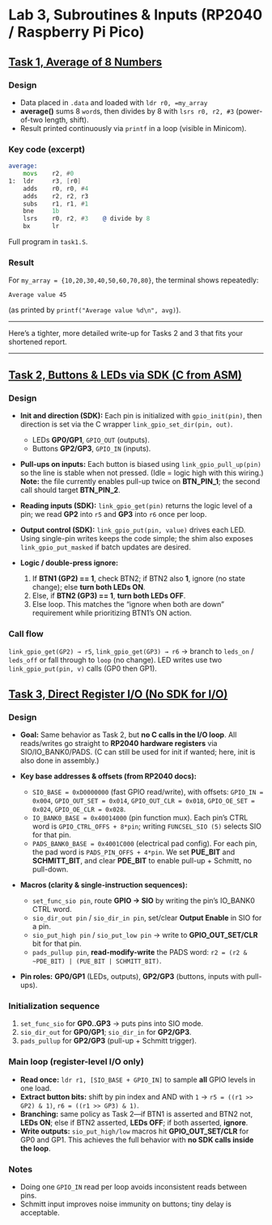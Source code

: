 # Lab 3, Subroutines & Inputs (RP2040 / Raspberry Pi Pico)

## [Task 1, Average of 8 Numbers](task1.S)

### Design

* Data placed in `.data` and loaded with `ldr r0, =my_array`
* **average()** sums 8 `word`s, then divides by 8 with `lsrs r0, r2, #3` (power-of-two length, shift).
* Result printed continuously via `printf` in a loop (visible in Minicom). 

### Key code (excerpt)

```asm
average:
    movs    r2, #0
1:  ldr     r3, [r0]
    adds    r0, r0, #4
    adds    r2, r2, r3
    subs    r1, r1, #1
    bne     1b
    lsrs    r0, r2, #3    @ divide by 8
    bx      lr
```

Full program in `task1.S`.

### Result

For `my_array = {10,20,30,40,50,60,70,80}`, the terminal shows repeatedly:

```
Average value 45
```

(as printed by `printf("Average value %d\n", avg)`). 

---

Here’s a tighter, more detailed write-up for Tasks 2 and 3 that fits your shortened report.

---

## [Task 2, Buttons & LEDs via SDK (C from ASM)](task2.S)

### Design

* **Init and direction (SDK):** Each pin is initialized with `gpio_init(pin)`, then direction is set via the C wrapper `link_gpio_set_dir(pin, out)`.

  * LEDs **GP0/GP1**, `GPIO_OUT` (outputs).
  * Buttons **GP2/GP3**, `GPIO_IN` (inputs).
* **Pull-ups on inputs:** Each button is biased using `link_gpio_pull_up(pin)` so the line is stable when not pressed. (Idle = logic high with this wiring.) **Note:** the file currently enables pull-up twice on **BTN_PIN_1**; the second call should target **BTN_PIN_2**. 
* **Reading inputs (SDK):** `link_gpio_get(pin)` returns the logic level of a pin; we read **GP2** into `r5` and **GP3** into `r6` once per loop.
* **Output control (SDK):** `link_gpio_put(pin, value)` drives each LED. Using single-pin writes keeps the code simple; the shim also exposes `link_gpio_put_masked` if batch updates are desired. 
* **Logic / double-press ignore:**

  1. If **BTN1 (GP2) == 1**, check BTN2; if BTN2 also **1**, ignore (no state change); else **turn both LEDs ON**.
  2. Else, if **BTN2 (GP3) == 1**, **turn both LEDs OFF**.
  3. Else loop.
     This matches the “ignore when both are down” requirement while prioritizing BTN1’s ON action. 

### Call flow

`link_gpio_get(GP2) → r5`, `link_gpio_get(GP3) → r6` → branch to `leds_on` / `leds_off` or fall through to `loop` (no change). LED writes use two `link_gpio_put(pin, v)` calls (GP0 then GP1). 

## [Task 3, Direct Register I/O (No SDK for I/O)](task3.S)

### Design

* **Goal:** Same behavior as Task 2, but **no C calls in the I/O loop**. All reads/writes go straight to **RP2040 hardware registers** via SIO/IO_BANK0/PADS. (C can still be used for init if wanted; here, init is also done in assembly.) 
* **Key base addresses & offsets (from RP2040 docs):**

  * `SIO_BASE = 0xD0000000` (fast GPIO read/write), with offsets:
    `GPIO_IN = 0x004`, `GPIO_OUT_SET = 0x014`, `GPIO_OUT_CLR = 0x018`, `GPIO_OE_SET = 0x024`, `GPIO_OE_CLR = 0x028`. 
  * `IO_BANK0_BASE = 0x40014000` (pin function mux). Each pin’s CTRL word is `GPIO_CTRL_OFFS + 8*pin`; writing `FUNCSEL_SIO (5)` selects SIO for that pin. 
  * `PADS_BANK0_BASE = 0x4001C000` (electrical pad config). For each pin, the pad word is `PADS_PIN_OFFS + 4*pin`. We set **PUE_BIT** and **SCHMITT_BIT**, and clear **PDE_BIT** to enable pull-up + Schmitt, no pull-down. 
* **Macros (clarity & single-instruction sequences):**

  * `set_func_sio pin`, route **GPIO → SIO** by writing the pin’s IO_BANK0 CTRL word.
  * `sio_dir_out pin` / `sio_dir_in pin`, set/clear **Output Enable** in SIO for a pin.
  * `sio_put_high pin` / `sio_put_low pin` → write to **GPIO_OUT_SET/CLR** bit for that pin.
  * `pads_pullup pin`, **read-modify-write** the PADS word: `r2 = (r2 & ~PDE_BIT) | (PUE_BIT | SCHMITT_BIT)`. 
* **Pin roles:** **GP0/GP1** (LEDs, outputs), **GP2/GP3** (buttons, inputs with pull-ups). 

### Initialization sequence

1. `set_func_sio` for **GP0..GP3** → puts pins into SIO mode.
2. `sio_dir_out` for **GP0/GP1**; `sio_dir_in` for **GP2/GP3**.
3. `pads_pullup` for **GP2/GP3** (pull-up + Schmitt trigger). 

### Main loop (register-level I/O only)

* **Read once:** `ldr r1, [SIO_BASE + GPIO_IN]` to sample **all** GPIO levels in one load.
* **Extract button bits:** shift by pin index and AND with `1` → `r5 = ((r1 >> GP2) & 1)`, `r6 = ((r1 >> GP3) & 1)`.
* **Branching:** same policy as Task 2—if BTN1 is asserted and BTN2 not, **LEDs ON**; else if BTN2 asserted, **LEDs OFF**; if both asserted, **ignore**.
* **Write outputs:** `sio_put_high/low` macros hit **GPIO_OUT_SET/CLR** for GP0 and GP1.
  This achieves the full behavior with **no SDK calls inside the loop**. 

### Notes

* Doing one `GPIO_IN` read per loop avoids inconsistent reads between pins.
* Schmitt input improves noise immunity on buttons; tiny delay is acceptable. 
